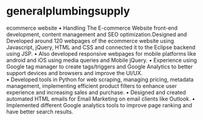 # generalplumbingsupply
ecommerce website 
•	Handling The E-commerce Website front-end development, content management and SEO optimization.Designed and Developed around 120 webpages of the ecommerce website using Javascript, jQuery, HTML and CSS and connected it to the Eclipse backend using JSP.
•	Also developed responsive webpages for mobile platforms like android and iOS using media queries and Mobile jQuery.
•	Experience using Google tag manager to create tags/triggers and Google Analytics to better support devices and browsers and improve the UI/UX.  
•	Developed tools in Python for web scraping, managing pricing, metadata management, implementing efficient product filters to enhance user experience and increasing sales and purchase.
•	Designed and created automated HTML emails for Email Marketing on email clients like Outlook.
•	Implemented different Google analytics tools to improve page ranking and have better search results.

